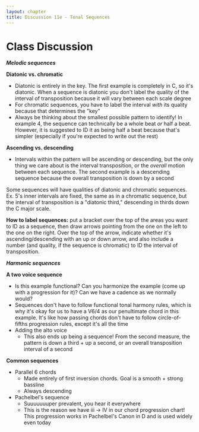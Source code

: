 ```yaml
---
layout: chapter
title: Discussion 11e - Tonal Sequences
---
```


# Class Discussion

***Melodic sequences***

**Diatonic vs. chromatic**
- Diatonic is entirely in the key. The first example is completely in C, so it's diatonic. When a sequence is diatonic you don't label the quality of the interval of transposition because it will vary between each scale degree
- For chromatic sequences, you have to label the interval *with* its quality because that determines the "key"
- Always be thinking about the smallest possible pattern to identify! In example 4, the sequence can technically be a whole beat *or* half a beat. However, it is suggested to ID it as being half a beat because that's simpler (especially if you're expected to write out the rest)

**Ascending vs. descending**
- Intervals within the pattern will be ascending or descending, but the only thing we care about is the interval transposition, or the *overall* motion between each sequence. The second example is a descending sequence because the overall transposition is down by a second

Some sequences will have qualities of diatonic and chromatic sequences. Ex. 5's inner intervals are fixed, the same as in a chromatic sequence, but the interval of transposition is a "diatonic third," descending in thirds down the C major scale.

**How to label sequences:** put a bracket over the top of the areas you want to ID as a sequence, then draw arrows pointing from the one on the left to the one on the right. Over the top of the arrow, indicate whether it's ascending/descending with an up or down arrow, and also include a number (and quality, if the sequence is chromatic) to ID the interval of transposition.

***Harmonic sequences***

**A two voice sequence**
- Is this example functional? Can you harmonize the example (come up with a progression for it)? Can we have a cadence as we normally would?
- Sequences don't have to follow functional tonal harmony rules, which is why it's okay for us to have a V6/4 as our penultimate chord in this example. It's like how passing chords don't have to follow circle-of-fifths progression rules, except it's all the time
- Adding the alto voice
  - This also ends up being a sequence! From the second measure, the pattern is down a third + up a second, or an overall transposition interval of a second


**Common sequences**
- Parallel 6 chords
  - Made entirely of first inversion chords. Goal is a smooth + strong bassline
  - Always descending
- Pachelbel's sequence
  - Suuuuuuuper prevalent, you hear it everywhere
  - This is the reason we have iii -> IV in our chord progression chart! This progression works in Pachelbel's Canon in D and is used widely even today

